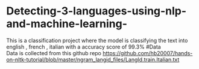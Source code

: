 # Detecting-3-languages-using-nlp-and-machine-learning-
This is a classification project where the model is classifying the text into english , french , italian with a accuracy score of 99.3%
#Data  
Data is collected from this github repo https://github.com/hb20007/hands-on-nltk-tutorial/blob/master/ngram_langid_files/LangId.train.Italian.txt
